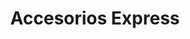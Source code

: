---
title: "Accesorios Express"
url: /carmen-de-patagones/accesorios-express/
shop: teléfono móvil
---